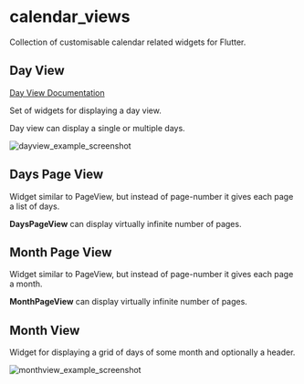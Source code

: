 # calendar_views

Collection of customisable calendar related widgets for Flutter.

## Day View

[Day View Documentation](https://github.com/ZedTheLed/calendar_views/tree/master/lib/src/day_view)

Set of widgets for displaying a day view.

Day view can display a single or multiple days.

![dayview_example_screenshot](https://raw.githubusercontent.com/ZedTheLed/calendar_views/master/screenshots/dayview_example_screenshot.png)


## Days Page View

Widget similar to PageView, but instead of page-number it gives each page a list of days.

**DaysPageView** can display virtually infinite number of pages. 

## Month Page View

Widget similar to PageView, but instead of page-number it gives each page a month.

**MonthPageView** can display virtually infinite number of pages.

## Month View

Widget for displaying a grid of days of some month and optionally a header.

![monthview_example_screenshot](https://raw.githubusercontent.com/ZedTheLed/calendar_views/master/screenshots/monthview_example_screenshot.png)

